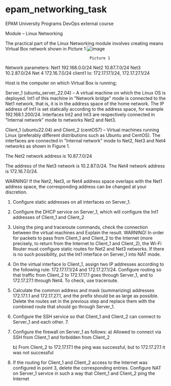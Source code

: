 # epam_networking_task
EPAM University Programs DevOps external course

Module – Linux Networking

The practical part of the Linux Networking module involves creating means Virtual Box network shown in Picture 1
![image](https://user-images.githubusercontent.com/106541199/215833337-7f0530aa-48c5-43ea-9879-0385504a8558.png)

                                         Picture 1
                                         
Network parameters:
Net1 192.168.0.0/24
Net2 10.87.7.0/24
Net3 10.2.87.0/24
Net 4 172.16.7.0/24
client1 lo: 172.17.17.1/24, 172.17.27.1/24




Host is the computer on which Virtual Box is running;

Server_1 (ubuntu_server_22.04) – A virtual machine on which the Linux OS is deployed. Int1 of this machine in "Network bridge" mode is connected to the Net1 network, that is, it is in the address space of the home network. The IP address of Int1 is set statically according to the address space, for example 192.168.1.200/24. Interfaces Int2 and Int3 are respectively connected in "Internal network" mode to networks Net2 and Net3.

Client_1 (ubuntu22.04) and Client_2 (centOS7) – Virtual machines running Linux (preferably different distributions such as Ubuntu and CentOS). The interfaces are connected in "Internal network" mode to Net2, Net3 and Net4 networks as shown in Figure 1.

The Net2 network address is 10.87.7.0/24

The address of the Net3 network is 10.2.87.0/24. The Net4 network address is 172.16.7.0/24.

WARNING! If the Net2, Net3, or Net4 address space overlaps with the Net1 address space, the corresponding address can be changed at your discretion.

 1. Configure static addresses on all interfaces on Server_1.
 2. Configure the DHCP service on Server_1, which will configure the Int1 addresses of Client_1 and Client_2
 3. Using the ping and traceroute commands, check the connection between the virtual machines and Explain the result.
WARNING! In order for packets to pass from Client_1 and Client_2 to the Internet (more precisely, to return from the Internet to Client_1 and Client_2), the Wi-Fi Router must configure static routes for Net2 and Net3 networks. If there is no such possibility, put the Int1 interface on Server_1 into NAT mode.

 4. On the virtual interface lo Client_1, assign two IP addresses according to the following rule: 172.17.17.1/24 and 172.17.27.1/24. Configure routing so that traffic from Client_2 to 172.17.17.1 goes through Server_1, and to 172.17.27.1 through Net4. To check, use traceroute.
 5. Calculate the common address and mask (summarizing) addresses 172.17.1.1 and 172.17.27.1, and the prefix should be as large as possible. Delete the routes set in the previous step and replace them with the combined route that should go through Server_1.
 6. Configure the SSH service so that Client_1 and Client_2 can
connect to Server_1 and each other. 7.

 7. Configure the firewall on Server_1 as follows:
    a) Allowed to connect via SSH from Client_1 and forbidden from Client_2

    b) From Client_2 to 172.17.17.1 the ping was successful, but to 172.17.27.1 it was not successful

 8. If the routing for Client_1 and Client_2 access to the Internet was configured in point 3, delete the corresponding entries. Configure NAT on Server_1 service in such a way that Client_1 and Client_2 ping the Internet
